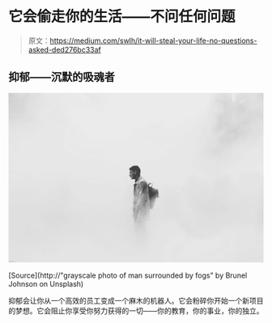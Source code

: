 # 它会偷走你的生活——不问任何问题

> 原文：<https://medium.com/swlh/it-will-steal-your-life-no-questions-asked-ded276bc33af>

## 抑郁——沉默的吸魂者

![](img/9e58174d38fae316badc3a9338d62391.png)

[Source](http://"grayscale photo of man surrounded by fogs" by Brunel Johnson on Unsplash)

抑郁会让你从一个高效的员工变成一个麻木的机器人。它会粉碎你开始一个新项目的梦想。它会阻止你享受你努力获得的一切——你的教育，你的事业，你的独立。
